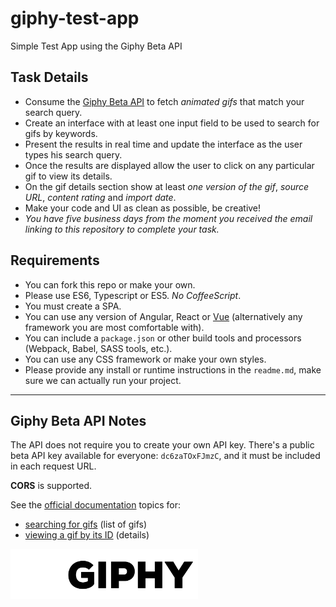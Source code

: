 # giphy-test-app
Simple Test App using the Giphy Beta API

## Task Details
- Consume the [Giphy Beta API](https://github.com/Giphy/GiphyAPI) to fetch *animated gifs* that match your search query.
- Create an interface with at least one input field to be used to search for gifs by keywords.
- Present the results in real time and update the interface as the user types his search query.
- Once the results are displayed allow the user to click on any particular gif to view its details.
- On the gif details section show at least *one version of the gif*, *source URL*, *content rating* and *import date*.
- Make your code and UI as clean as possible, be creative!
- *You have five business days from the moment you received the email linking to this repository to complete your task.*

## Requirements
- You can fork this repo or make your own.
- Please use ES6, Typescript or ES5. *No CoffeeScript*.
- You must create a SPA.
- You can use any version of Angular, React or [Vue](https://vuejs.org/) (alternatively any framework you are most comfortable with).
- You can include a `package.json` or other build tools and processors (Webpack, Babel, SASS tools, etc.).
- You can use any CSS framework or make your own styles.
- Please provide any install or runtime instructions in the `readme.md`, make sure we can actually run your project.

---

## Giphy Beta API Notes
The API does not require you to create your own API key. There's a public beta API key available for everyone: `dc6zaTOxFJmzC`, and it must be included in each request URL.

**CORS** is supported.

See the [official documentation](https://github.com/Giphy/GiphyAPI) topics for:
- [searching for gifs](https://github.com/Giphy/GiphyAPI#search-endpoint) (list of gifs)
- [viewing a gif by its ID](https://github.com/Giphy/GiphyAPI#get-gif-by-id-endpoint) (details)

<img src="logo_buildtext_white_forever.gif" width="300" />
